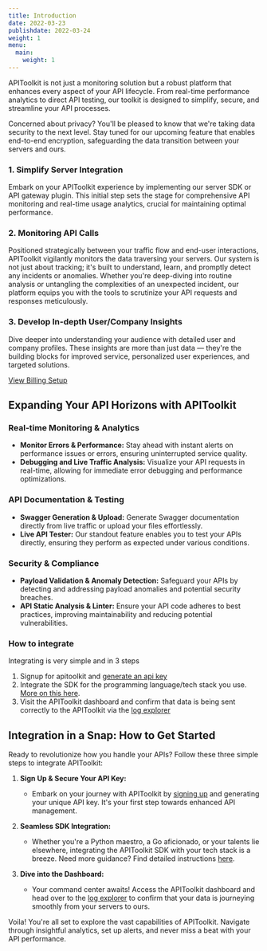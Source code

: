```yaml
---
title: Introduction
date: 2022-03-23
publishdate: 2022-03-24
weight: 1
menu:
  main:
    weight: 1
---
```


APIToolkit is not just a monitoring solution but a robust platform that enhances every aspect of your API lifecycle. From real-time performance analytics to direct API testing, our toolkit is designed to simplify, secure, and streamline your API processes.

Concerned about privacy? You'll be pleased to know that we're taking data security to the next level. Stay tuned for our upcoming feature that enables end-to-end encryption, safeguarding the data transition between your servers and ours.

### 1. Simplify Server Integration
Embark on your APIToolkit experience by implementing our server SDK or API gateway plugin. This initial step sets the stage for comprehensive API monitoring and real-time usage analytics, crucial for maintaining optimal performance.

### 2. Monitoring API Calls
Positioned strategically between your traffic flow and end-user interactions, APIToolkit vigilantly monitors the data traversing your servers. Our system is not just about tracking; it's built to understand, learn, and promptly detect any incidents or anomalies. Whether you're deep-diving into routine analysis or untangling the complexities of an unexpected incident, our platform equips you with the tools to scrutinize your API requests and responses meticulously.

### 3. Develop In-depth User/Company Insights
Dive deeper into understanding your audience with detailed user and company profiles. These insights are more than just data — they're the building blocks for improved service, personalized user experiences, and targeted solutions.

[View Billing Setup](#)

## Expanding Your API Horizons with APIToolkit
### Real-time Monitoring & Analytics
- **Monitor Errors & Performance:** Stay ahead with instant alerts on performance issues or errors, ensuring uninterrupted service quality.
- **Debugging and Live Traffic Analysis:** Visualize your API requests in real-time, allowing for immediate error debugging and performance optimizations.

### API Documentation & Testing
- **Swagger Generation & Upload:** Generate Swagger documentation directly from live traffic or upload your files effortlessly.
- **Live API Tester:** Our standout feature enables you to test your APIs directly, ensuring they perform as expected under various conditions.

### Security & Compliance
- **Payload Validation & Anomaly Detection:** Safeguard your APIs by detecting and addressing payload anomalies and potential security breaches.
- **API Static Analysis & Linter:** Ensure your API code adheres to best practices, improving maintainability and reducing potential vulnerabilities.

### How to integrate

Integrating is very simple and in 3 steps
1. Signup for apitoolkit and [generate an api key](/docs/)
2. Integrate the SDK for the programming language/tech stack you use. [More on this here](/docs/Quickstarts/).
3. Visit the APIToolkit dashboard and confirm that data is being sent correctly to the APIToolkit via the [log explorer](/docs/api-log-explorer) 

## Integration in a Snap: How to Get Started

Ready to revolutionize how you handle your APIs? Follow these three simple steps to integrate APIToolkit:

1. **Sign Up & Secure Your API Key:**
   - Embark on your journey with APIToolkit by [signing up](https://app.apitoolkit.io/) and generating your unique API key. It's your first step towards enhanced API management.

2. **Seamless SDK Integration:**
   - Whether you're a Python maestro, a Go aficionado, or your talents lie elsewhere, integrating the APIToolkit SDK with your tech stack is a breeze. Need more guidance? Find detailed instructions [here](/docs/Quickstarts/).

3. **Dive into the Dashboard:**
   - Your command center awaits! Access the APIToolkit dashboard and head over to the [log explorer](/docs/api-log-explorer) to confirm that your data is journeying smoothly from your servers to ours.

Voila! You're all set to explore the vast capabilities of APIToolkit. Navigate through insightful analytics, set up alerts, and never miss a beat with your API performance.
